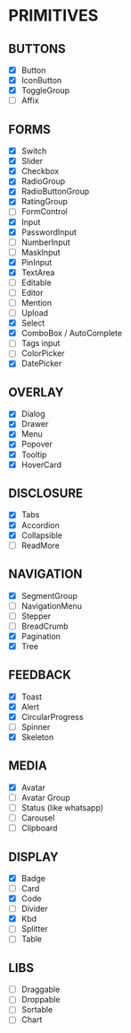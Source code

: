 # PRIMITIVES

## BUTTONS
- [x] Button
- [x] IconButton
- [x] ToggleGroup
- [ ] Affix

## FORMS
- [x] Switch
- [x] Slider
- [x] Checkbox
- [x] RadioGroup
- [x] RadioButtonGroup
- [x] RatingGroup
- [ ] FormControl
- [x] Input
- [x] PasswordInput
- [ ] NumberInput
- [ ] MaskInput
- [x] PinInput
- [x] TextArea
- [ ] Editable
- [ ] Editor
- [ ] Mention
- [ ] Upload
- [x] Select
- [x] ComboBox / AutoComplete
- [ ] Tags input
- [ ] ColorPicker
- [x] DatePicker

## OVERLAY
- [x] Dialog
- [x] Drawer
- [x] Menu
- [x] Popover
- [x] Tooltip
- [x] HoverCard
  
## DISCLOSURE 
- [x] Tabs
- [x] Accordion
- [x] Collapsible
- [ ] ReadMore

## NAVIGATION
- [x] SegmentGroup
- [ ] NavigationMenu
- [ ] Stepper
- [ ] BreadCrumb
- [x] Pagination
- [x] Tree

## FEEDBACK
- [x] Toast
- [x] Alert
- [x] CircularProgress
- [ ] Spinner
- [x] Skeleton
  
 ## MEDIA
- [x] Avatar
- [ ] Avatar Group
- [ ] Status (like whatsapp)
- [ ] Carousel
- [ ] Clipboard

## DISPLAY
- [x] Badge
- [ ] Card
- [x] Code
- [ ] Divider
- [x] Kbd
- [ ] Splitter
- [ ] Table

## LIBS
- [ ] Draggable
- [ ] Droppable
- [ ] Sortable
- [ ] Chart
